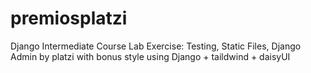 # premiosplatzi

Django Intermediate Course Lab Exercise: Testing, Static Files, Django Admin by platzi with bonus style using Django + taildwind + daisyUI



